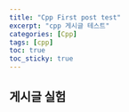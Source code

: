 ```yaml
---
title: "Cpp First post test"
excerpt: "cpp 게시글 테스트"
categories: [Cpp]
tags: [cpp]
toc: true
toc_sticky: true
---
```


## 게시글 실험